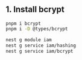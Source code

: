#

## 1. Install bcrypt

```bash
pnpm i bcrypt
pnpm i -D @types/bcrypt
```

```bash
nest g module iam
nest g service iam/hashing
nest g service iam/bcrypt
```